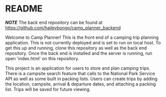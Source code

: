 # README

***NOTE*** The back end repository can be found at https://github.com/haileybongo/camp_planner_backend

Welcome to Camp Planner! This is the front end of a camping trip planning application. This is not currently deployed and is set to run on local host. To get this up and running, clone this repository as well as the back end repository. Once the back end is installed and the server is running, run open 'index.html' on this repository.


This project is an application for users to store and plan camping trips. There is a campsite search feature that calls to the National Park Service API as well as some built in packing lists. Users can create trips by adding the location, campsite, arrival & departure dates, and attaching a packing list. Trips will be saved for future viewing. 